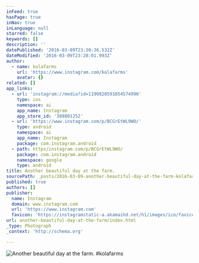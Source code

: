 ```yaml
---
inFeed: true
hasPage: true
inNav: true
inLanguage: null
starred: false
keywords: []
description: ''
datePublished: '2016-03-09T23:30:36.532Z'
dateModified: '2016-03-09T23:28:01.993Z'
author:
  - name: kolafarms
    url: 'https://www.instagram.com/kolafarms'
    avatar: {}
related: []
app_links:
  - url: 'instagram://media?id=1190828591054574990'
    type: ios
    namespace: ai
    app_name: Instagram
    app_store_id: '389801252'
  - url: 'https://www.instagram.com/p/BCGrEtWL9WO/'
    type: android
    namespace: ai
    app_name: Instagram
    package: com.instagram.android
  - path: https/instagram.com/p/BCGrEtWL9WO/
    package: com.instagram.android
    namespace: google
    type: android
title: Another beautiful day at the farm.
sourcePath: _posts/2016-03-09-another-beautiful-day-at-the-farm-kolafarms-cannabis-can.md
published: true
authors: []
publisher:
  name: Instagram
  domain: www.instagram.com
  url: 'https://www.instagram.com'
  favicon: 'https://instagramstatic-a.akamaihd.net/h1/images/ico/favicon.ico/7cdab0872b15.ico'
url: another-beautiful-day-at-the-farm/index.html
_type: Photograph
_context: 'http://schema.org'

---
```

![Another beautiful day at the farm. #kolafarms](https://s3-us-west-2.amazonaws.com/the-grid-img/p/c5e7b2bf0f71355bdcdc1d83b669cc136d652fea.jpg)